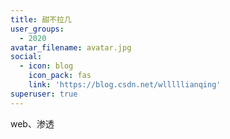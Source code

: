 ```yaml
---
title: 甜不拉几
user_groups:
  - 2020
avatar_filename: avatar.jpg
social:
  - icon: blog
    icon_pack: fas
    link: 'https://blog.csdn.net/wlllllianqing'
superuser: true
---
```


web、渗透